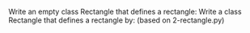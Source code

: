 Write an empty class Rectangle that defines a rectangle:
Write a class Rectangle that defines a rectangle by: (based on 2-rectangle.py)
